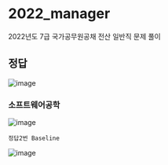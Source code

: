 # 2022_manager
2022년도 7급 국가공무원공채 전산 일반직 문제 풀이
## 정답
![image](https://github.com/chihyeonWON/2022_manager/assets/58906858/967f75fb-7548-4e92-976c-267e02165a1c)

### 소프트웨어공학

![image](https://github.com/chihyeonWON/2022_manager/assets/58906858/d80dfa37-38d4-4756-b542-c827ae4cec7f)
```
정답2번 Baseline
```
![image](https://github.com/chihyeonWON/2022_manager/assets/58906858/4eae999a-e50d-49f2-8633-0c9c55431014)
